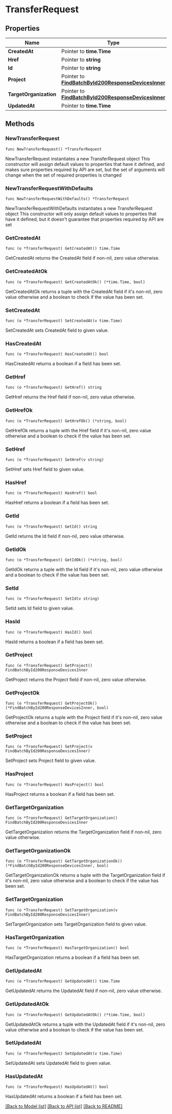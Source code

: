# TransferRequest

## Properties

Name | Type | Description | Notes
------------ | ------------- | ------------- | -------------
**CreatedAt** | Pointer to **time.Time** |  | [optional] 
**Href** | Pointer to **string** |  | [optional] 
**Id** | Pointer to **string** |  | [optional] 
**Project** | Pointer to [**FindBatchById200ResponseDevicesInner**](FindBatchById200ResponseDevicesInner.md) |  | [optional] 
**TargetOrganization** | Pointer to [**FindBatchById200ResponseDevicesInner**](FindBatchById200ResponseDevicesInner.md) |  | [optional] 
**UpdatedAt** | Pointer to **time.Time** |  | [optional] 

## Methods

### NewTransferRequest

`func NewTransferRequest() *TransferRequest`

NewTransferRequest instantiates a new TransferRequest object
This constructor will assign default values to properties that have it defined,
and makes sure properties required by API are set, but the set of arguments
will change when the set of required properties is changed

### NewTransferRequestWithDefaults

`func NewTransferRequestWithDefaults() *TransferRequest`

NewTransferRequestWithDefaults instantiates a new TransferRequest object
This constructor will only assign default values to properties that have it defined,
but it doesn't guarantee that properties required by API are set

### GetCreatedAt

`func (o *TransferRequest) GetCreatedAt() time.Time`

GetCreatedAt returns the CreatedAt field if non-nil, zero value otherwise.

### GetCreatedAtOk

`func (o *TransferRequest) GetCreatedAtOk() (*time.Time, bool)`

GetCreatedAtOk returns a tuple with the CreatedAt field if it's non-nil, zero value otherwise
and a boolean to check if the value has been set.

### SetCreatedAt

`func (o *TransferRequest) SetCreatedAt(v time.Time)`

SetCreatedAt sets CreatedAt field to given value.

### HasCreatedAt

`func (o *TransferRequest) HasCreatedAt() bool`

HasCreatedAt returns a boolean if a field has been set.

### GetHref

`func (o *TransferRequest) GetHref() string`

GetHref returns the Href field if non-nil, zero value otherwise.

### GetHrefOk

`func (o *TransferRequest) GetHrefOk() (*string, bool)`

GetHrefOk returns a tuple with the Href field if it's non-nil, zero value otherwise
and a boolean to check if the value has been set.

### SetHref

`func (o *TransferRequest) SetHref(v string)`

SetHref sets Href field to given value.

### HasHref

`func (o *TransferRequest) HasHref() bool`

HasHref returns a boolean if a field has been set.

### GetId

`func (o *TransferRequest) GetId() string`

GetId returns the Id field if non-nil, zero value otherwise.

### GetIdOk

`func (o *TransferRequest) GetIdOk() (*string, bool)`

GetIdOk returns a tuple with the Id field if it's non-nil, zero value otherwise
and a boolean to check if the value has been set.

### SetId

`func (o *TransferRequest) SetId(v string)`

SetId sets Id field to given value.

### HasId

`func (o *TransferRequest) HasId() bool`

HasId returns a boolean if a field has been set.

### GetProject

`func (o *TransferRequest) GetProject() FindBatchById200ResponseDevicesInner`

GetProject returns the Project field if non-nil, zero value otherwise.

### GetProjectOk

`func (o *TransferRequest) GetProjectOk() (*FindBatchById200ResponseDevicesInner, bool)`

GetProjectOk returns a tuple with the Project field if it's non-nil, zero value otherwise
and a boolean to check if the value has been set.

### SetProject

`func (o *TransferRequest) SetProject(v FindBatchById200ResponseDevicesInner)`

SetProject sets Project field to given value.

### HasProject

`func (o *TransferRequest) HasProject() bool`

HasProject returns a boolean if a field has been set.

### GetTargetOrganization

`func (o *TransferRequest) GetTargetOrganization() FindBatchById200ResponseDevicesInner`

GetTargetOrganization returns the TargetOrganization field if non-nil, zero value otherwise.

### GetTargetOrganizationOk

`func (o *TransferRequest) GetTargetOrganizationOk() (*FindBatchById200ResponseDevicesInner, bool)`

GetTargetOrganizationOk returns a tuple with the TargetOrganization field if it's non-nil, zero value otherwise
and a boolean to check if the value has been set.

### SetTargetOrganization

`func (o *TransferRequest) SetTargetOrganization(v FindBatchById200ResponseDevicesInner)`

SetTargetOrganization sets TargetOrganization field to given value.

### HasTargetOrganization

`func (o *TransferRequest) HasTargetOrganization() bool`

HasTargetOrganization returns a boolean if a field has been set.

### GetUpdatedAt

`func (o *TransferRequest) GetUpdatedAt() time.Time`

GetUpdatedAt returns the UpdatedAt field if non-nil, zero value otherwise.

### GetUpdatedAtOk

`func (o *TransferRequest) GetUpdatedAtOk() (*time.Time, bool)`

GetUpdatedAtOk returns a tuple with the UpdatedAt field if it's non-nil, zero value otherwise
and a boolean to check if the value has been set.

### SetUpdatedAt

`func (o *TransferRequest) SetUpdatedAt(v time.Time)`

SetUpdatedAt sets UpdatedAt field to given value.

### HasUpdatedAt

`func (o *TransferRequest) HasUpdatedAt() bool`

HasUpdatedAt returns a boolean if a field has been set.


[[Back to Model list]](../README.md#documentation-for-models) [[Back to API list]](../README.md#documentation-for-api-endpoints) [[Back to README]](../README.md)


